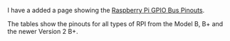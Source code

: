 <!-- 
.. title: GPIO Pinouts Page
.. slug: gpio-pinouts-page
.. date: 2015-05-26 10:38:58 UTC
.. tags: GPIO
.. category: 
.. link: 
.. description: Raspberry Pi GPIO Bus Pinouts
.. type: text
-->

I have a added a page showing the [Raspberry Pi GPIO Bus Pinouts][gpio].

The tables show the pinouts for all types of RPI from the Model B, B+ and the newer Version 2 B+.

[gpio]: /stories/raspberry-pi-gpio-bus-pinouts.html


